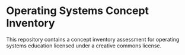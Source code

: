 # Operating Systems Concept Inventory

This repository contains a concept inventory assessment for operating systems
education licensed under a creative commons license.
